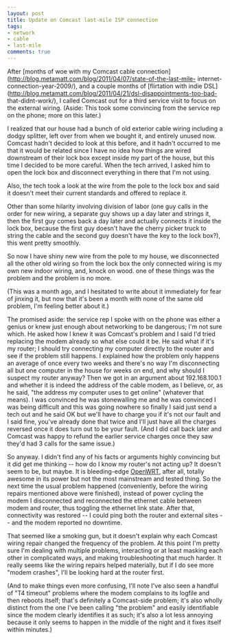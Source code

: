 ```yaml
---
layout: post
title: Update on Comcast last-mile ISP connection
tags:
- network
- cable
- last-mile
comments: true
---
```

After [months of woe with my Comcast cable
connection](http://blog.metamatt.com/blog/2011/04/07/state-of-the-last-mile-
internet-connection-year-2009/), and a couple months of [flirtation with indie
DSL](http://blog.metamatt.com/blog/2011/04/21/dsl-disappointments-too-bad-
that-didnt-work/), I called Comcast out for a third service visit to focus on
the external wiring. (Aside: This took some convincing from the service rep on
the phone; more on this later.)

I realized that our house had a bunch of old exterior cable wiring including a
dodgy splitter, left over from when we bought it, and entirely unused now.
Comcast hadn't decided to look at this before, and it hadn't occurred to me
that it would be related since I have no idea how things are wired downstream
of their lock box except inside my part of the house, but this time I decided
to be more careful. When the tech arrived, I asked him to open the lock box
and disconnect everything in there that I'm not using.

Also, the tech took a look at the wire from the pole to the lock box and said
it doesn't meet their current standards and offered to replace it.

Other than some hilarity involving division of labor (one guy calls in the
order for new wiring, a separate guy shows up a day later and strings it, then
the first guy comes back a day later and actually connects it inside the lock
box, because the first guy doesn't have the cherry picker truck to string the
cable and the second guy doesn't have the key to the lock box?), this went
pretty smoothly.

So now I have shiny new wire from the pole to my house, we disconnected all
the other old wiring so from the lock box the only connected wiring is my own
new indoor wiring, and, knock on wood. one of these things was the problem and
the problem is no more.

(This was a month ago, and I hesitated to write about it immediately for fear
of jinxing it, but now that it's been a month with none of the same old
problem, I'm feeling better about it.)

The promised aside: the service rep I spoke with on the phone was either a
genius or knew just enough about networking to be dangerous; I'm not sure
which. He asked how I knew it was Comcast's problem and I said I'd tried
replacing the modem already so what else could it be. He said what if it's my
router; I should try connecting my computer directly to the router and see if
the problem still happens. I explained how the problem only happens an average
of once every two weeks and there's no way I'm disconnecting all but one
computer in the house for weeks on end, and why should I suspect my router
anyway? Then we got in an argument about 192.168.100.1 and whether it is
indeed the address of the cable modem, as I believe, or, as he said, "the
address my computer uses to get online" (whatever that means). I was convinced
he was stonewalling me and he was convinced I was being difficult and this was
going nowhere so finally I said just send a tech out and he said OK but we'll
have to charge you if it's not our fault and I said fine, you've already done
that twice and I'll just have all the charges reversed once it does turn out
to be your fault. (And I did call back later and Comcast was happy to refund
the earlier service charges once they saw they'd had 3 calls for the same
issue.)

So anyway. I didn't find any of his facts or arguments highly convincing but
it did get me thinking -- how do I know my router's not acting up? It doesn't
seem to be, but maybe. It is bleeding-edge [OpenWRT](https://openwrt.org/),
after all, totally awesome in its power but not the most mainstream and tested
thing. So the next time the usual problem happened (conveniently, before the
wiring repairs mentioned above were finished), instead of power cycling the
modem I disconnected and reconnected the ethernet cable between modem and
router, thus toggling the ethernet link state. After that, connectivity was
restored -- I could ping both the router and external sites -- and the modem
reported no downtime.

That seemed like a smoking gun, but it doesn't explain why each Comcast wiring
repair changed the frequency of the problem. At this point I'm pretty sure I'm
dealing with multiple problems, interacting or at least masking each other in
complicated ways, and making troubleshooting that much harder. It really seems
like the wiring repairs helped materially, but if I do see more "modem
crashes", I'll be looking hard at the router first.

(And to make things even more confusing, I'll note I've also seen a handful of
"T4 timeout" problems where the modem complains to its logfile and then
reboots itself; that's definitely a Comcast-side problem; it's also wholly
distinct from the one I've been calling "the problem" and easily identifiable
since the modem clearly identifies it as such; it's also a lot less annoying
because it only seems to happen in the middle of the night and it fixes itself
within minutes.)

